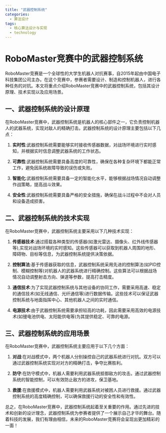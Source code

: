 ```yaml
---  
title: "武器控制系统"  
categories:  
  - 算法设计  
tags: 
  - 核心算法设计与实现 
  - technology  
---  
```


# RoboMaster竞赛中的武器控制系统

RoboMaster竞赛是一个全球性的大学生机器人对抗赛事，自2015年起由中国电子科技集团公司主办。在这个竞赛中，参赛者需要设计、制造和控制机器人，进行各种任务的对抗。本文将重点介绍RoboMaster竞赛中的武器控制系统，包括其设计原理、技术实现以及应用场景。

## 一、武器控制系统的设计原理

在RoboMaster竞赛中，武器控制系统是机器人的核心部件之一，它负责控制机器人的武器系统，实现对敌人的精确打击。武器控制系统的设计原理主要包括以下几点：

1. **实时性**:武器控制系统需要能够实时接收传感器数据，对战场环境进行实时感知，并根据实时信息调整武器系统的工作状态。

2. **可靠性**:武器控制系统需要具备高度的可靠性，确保在各种复杂环境下都能正常工作，避免因系统故障导致的误伤或失败。

3. **智能化**:武器控制系统需要具备一定的智能化水平，能够根据战场情况自动调整作战策略，提高战斗效果。

4. **安全性**:武器控制系统需要具备严格的安全措施，确保在战斗过程中不会对人员和设备造成损害。

## 二、武器控制系统的技术实现

在RoboMaster竞赛中，武器控制系统主要采用以下几种技术实现：

1. **传感器技术**:通过搭载各种类型的传感器(如激光雷达、摄像头、红外线传感器等),实现对战场环境的实时感知。这些传感器可以获取到机器人周围的地形、障碍物、目标等信息，为武器控制系统提供决策依据。

2. **控制算法**:基于传感器获取的信息，武器控制系统采用先进的控制算法(如PID控制、模糊控制等)对机器人的武器系统进行精确控制。这些算法可以根据战场情况自动调整射击方向、弹道等参数，提高打击精度。

3. **通信技术**:为了实现武器控制系统与其他设备的协同工作，需要采用高速、稳定的通信技术(如无线通信、光纤通信等)进行数据传输。这些技术可以保证武器控制系统与地面指挥中心、其他机器人之间的实时通信。

4. **电源技术**:由于武器控制系统需要承担较高的功耗，因此需要采用高效的电源技术(如锂电池供电、太阳能供电等)为其提供稳定、可靠的电源。

## 三、武器控制系统的应用场景

在RoboMaster竞赛中，武器控制系统主要应用于以下几个方面：

1. **对战**:在对战模式中，两个机器人分别操控自己的武器系统进行对抗。双方可以通过武器控制系统实现对对方的精确打击，争夺比赛胜利。

2. **防守**:在防守模式中，机器人需要利用武器系统抵御敌方的攻击。通过武器控制系统的智能控制，可以有效防止敌方的进攻，保卫基地。

3. **救援**:在救援模式中，机器人需要利用武器系统对被困人员进行救援。通过武器控制系统的高度精确控制，可以确保救援行动的安全性和有效性。

总之，在RoboMaster竞赛中，武器控制系统起着至关重要的作用。通过先进的技术和创新的设计理念，武器控制系统为参赛者提供了一个展示自己才华的舞台。随着科技的发展，我们有理由相信，未来的RoboMaster竞赛将会呈现出更加精彩的一面！ 
